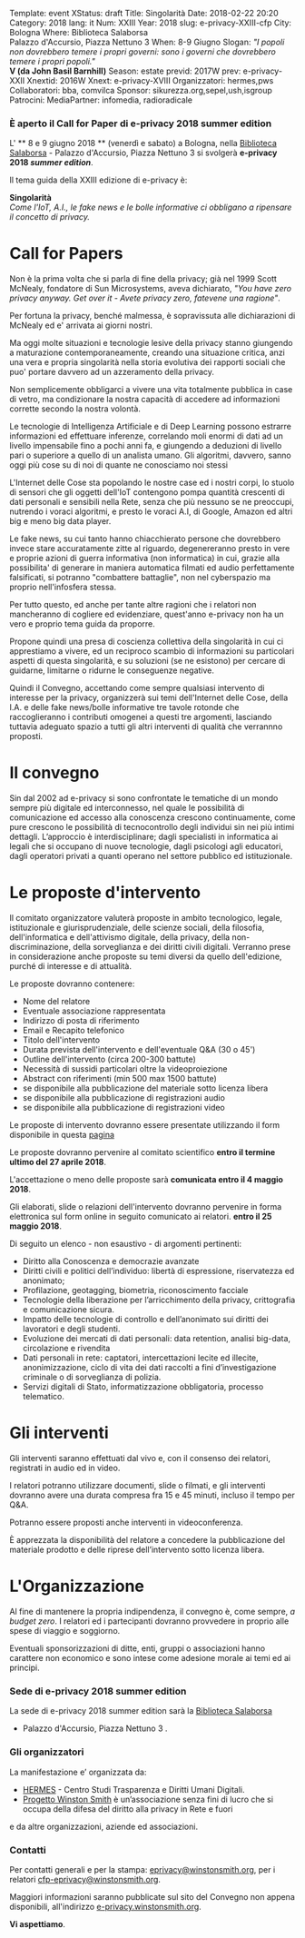 Template: event
XStatus: draft
Title: Singolarità
Date: 2018-02-22 20:20
Category: 2018
lang: it
Num: XXIII
Year: 2018
slug: e-privacy-XXIII-cfp
City: Bologna
Where: Biblioteca Salaborsa<br/>Palazzo d'Accursio, Piazza Nettuno 3
When: 8-9 Giugno
Slogan: <i>"I popoli non dovrebbero temere i propri governi: sono i governi che dovrebbero temere i propri popoli."</i><br/><b>V (da John Basil Barnhill)</b>
Season: estate
previd: 2017W
prev: e-privacy-XXII
Xnextid: 2016W
Xnext: e-privacy-XVIII
Organizzatori: hermes,pws
Collaboratori: bba, comvilca
Sponsor: sikurezza.org,sepel,ush,isgroup
Patrocini: 
MediaPartner: infomedia, radioradicale


### È aperto  il Call for Paper di e-privacy 2018 summer edition

L' ** 8 e 9 giugno 2018 ** (venerdì e sabato) a Bologna,
nella
[Biblioteca Salaborsa](https://it.wikipedia.org/wiki/Biblioteca_Salaborsa) -
Palazzo d'Accursio, Piazza Nettuno 3 si svolgerà **e-privacy 2018
_summer edition_**.

Il tema guida della XXIII edizione di e-privacy è:

**Singolarità** <br> _Come l'IoT, A.I., le fake news e le bolle
informative ci obbligano a ripensare il concetto di privacy._

# Call for Papers

Non è la prima volta che si parla di fine della privacy; già nel 1999
Scott McNealy, fondatore di Sun Microsystems, aveva dichiarato, _"You
have zero privacy anyway. Get over it - Avete privacy zero, fatevene
una ragione"_.

Per fortuna la privacy, benché malmessa, è sopravissuta alle
dichiarazioni di McNealy ed e' arrivata ai giorni nostri.

Ma oggi molte situazioni e tecnologie lesive della privacy stanno
giungendo a maturazione contemporaneamente, creando una situazione
critica, anzi una vera e propria singolarità nella storia evolutiva
dei rapporti sociali che puo' portare davvero ad un azzeramento della
privacy.

Non semplicemente obbligarci a vivere una vita totalmente pubblica in
case di vetro, ma condizionare la nostra capacità di accedere ad
informazioni corrette secondo la nostra volontà.

Le tecnologie di Intelligenza Artificiale e di Deep Learning possono estrarre
informazioni ed effettuare inferenze, correlando moli enormi di dati ad un
livello impensabile fino a pochi anni fa, e giungendo a deduzioni di livello pari o superiore a quello di un analista umano. Gli algoritmi, davvero, sanno oggi più cose su di noi di quante ne conosciamo noi stessi

L'Internet delle Cose sta popolando le nostre case ed i nostri corpi,
lo stuolo di sensori che gli oggetti dell'IoT contengono pompa
quantità crescenti di dati personali e sensibili nella Rete, senza che
più nessuno se ne preoccupi, nutrendo i voraci algoritmi, e presto le
voraci A.I, di Google, Amazon ed altri big e meno big data player.

Le fake news, su cui tanto hanno chiacchierato persone che dovrebbero
invece stare accuratamente zitte al riguardo, degenereranno presto in
vere e proprie azioni di guerra informativa (non informatica) in cui,
grazie alla possibilita' di generare in maniera automatica filmati ed
audio perfettamente falsificati, si potranno "combattere battaglie",
non nel cyberspazio ma proprio nell'infosfera stessa.

Per tutto questo, ed anche per tante altre ragioni che i relatori non
mancheranno di cogliere ed evidenziare, quest'anno e-privacy non ha un
vero e proprio tema guida da proporre.

Propone quindi una presa di coscienza collettiva della singolarità in
cui ci apprestiamo a vivere, ed un reciproco scambio di informazioni
su particolari aspetti di questa singolarità, e su soluzioni (se ne
esistono) per cercare di guidarne, limitarne o ridurne le conseguenze
negative.

Quindi il Convegno, accettando come sempre qualsiasi intervento di
interesse per la privacy, organizzerà sui temi dell'Internet delle
Cose, della I.A. e delle fake news/bolle informative tre tavole
rotonde che raccoglieranno i contributi omogenei a questi tre
argomenti, lasciando tuttavia adeguato spazio a tutti gli altri
interventi di qualità che verrannno proposti.


# Il convegno

Sin dal 2002 ad e-privacy si sono confrontate le tematiche di un mondo
sempre più digitale ed interconnesso, nel quale le possibilità di
comunicazione ed accesso alla conoscenza crescono continuamente, come
pure crescono le possibilità di tecnocontrollo degli individui sin nei
più intimi dettagli. L’approccio è interdisciplinare; dagli
specialisti in informatica ai legali che si occupano di nuove
tecnologie, dagli psicologi agli educatori, dagli operatori privati a
quanti operano nel settore pubblico ed istituzionale.

# Le proposte d'intervento

Il comitato organizzatore valuterà proposte in ambito tecnologico,
legale, istituzionale e giurisprudenziale, delle scienze sociali,
della filosofia, dell'informatica e dell'attivismo digitale, della
privacy, della non-discriminazione, della sorveglianza e dei
diritti civili digitali.
Verranno prese in considerazione anche proposte su temi diversi da
quello dell'edizione, purché di interesse e di attualità.

Le proposte dovranno contenere:

- Nome del relatore
- Eventuale associazione rappresentata
- Indirizzo di posta di riferimento
- Email e Recapito telefonico
- Titolo dell'intervento
- Durata prevista dell'intervento e dell'eventuale Q&A (30 o 45')
- Outline dell'intervento (circa 200-300 battute)
- Necessità di sussidi particolari oltre la videoproiezione
- Abstract con riferimenti (min 500 max 1500 battute)
- se disponibile alla pubblicazione del materiale sotto licenza libera
- se disponibile alla pubblicazione di registrazioni audio
- se disponibile alla pubblicazione di registrazioni video

Le proposte di intervento dovranno essere presentate utilizzando il
form disponibile in questa  [pagina](http://e-privacy.winstonsmith.org/e-privacy-XXIII-proposta.html)

Le proposte dovranno pervenire al comitato scientifico __entro il
termine ultimo del 27 aprile 2018__.

L'accettazione o meno delle proposte sarà **comunicata entro il 4
maggio 2018**.

Gli elaborati, slide o relazioni dell'intervento dovranno pervenire in
forma elettronica sul form online in seguito comunicato ai relatori.
**entro il 25 maggio 2018**.

Di seguito un elenco - non esaustivo - di argomenti pertinenti:

- Diritto alla Conoscenza e democrazie avanzate
- Diritti civili e politici dell’individuo: libertà di espressione, riservatezza ed anonimato;
- Profilazione, geotagging, biometria, riconoscimento facciale
- Tecnologie della liberazione per l’arricchimento della privacy, crittografia e comunicazione sicura.
- Impatto delle tecnologie di controllo e dell’anonimato sui diritti dei lavoratori e degli studenti.
- Evoluzione dei mercati di dati personali: data retention, analisi big-data, circolazione e rivendita
- Dati personali in rete: captatori, intercettazioni lecite ed illecite, anonimizzazione, ciclo di vita dei dati raccolti a fini d’investigazione criminale o di sorveglianza di polizia.
- Servizi digitali di Stato, informatizzazione obbligatoria, processo telematico.

# Gli interventi

Gli interventi saranno effettuati dal vivo e, con il consenso dei
 relatori, registrati in audio ed in video.

I relatori potranno utilizzare documenti, slide o filmati, e gli interventi
dovranno avere una durata compresa fra 15 e 45 minuti, incluso il tempo per
Q&A. 

Potranno essere proposti anche interventi in videoconferenza.

È apprezzata la disponibilità del relatore a concedere la pubblicazione del
materiale prodotto e delle riprese dell’intervento sotto licenza libera.

# L'Organizzazione

Al fine di mantenere la propria indipendenza, il convegno è, come
sempre, _a budget zero_.  I relatori ed i partecipanti dovranno
provvedere in proprio alle spese di viaggio e soggiorno.

Eventuali sponsorizzazioni di ditte, enti, gruppi o associazioni hanno
carattere non economico e sono intese come adesione morale ai temi ed
ai principi.

### Sede di e-privacy 2018 summer edition

La sede di e-privacy 2018 summer edition sarà la
 [Biblioteca Salaborsa](https://it.wikipedia.org/wiki/Biblioteca_Salaborsa)
 - Palazzo d'Accursio, Piazza Nettuno 3 .

<!-- ![La foto ]( http://web.jus.unipi.it/wp-content/uploads/2014/04/polo_piagge.jpg) -->

### Gli organizzatori

La manifestazione e’ organizzata da:

 - [HERMES](http://logioshermes.org/) \- Centro Studi Trasparenza e Diritti Umani Digitali.
 - [Progetto Winston Smith](http://pws.winstonsmith.org/) è un’associazione senza fini di lucro che si occupa della difesa del diritto alla privacy in Rete e fuori

e da altre organizzazioni, aziende ed associazioni.


### Contatti

Per contatti generali e per la
stampa: [eprivacy@winstonsmith.org](mailto:eprivacy@winstonsmith.org),
per i relatori
[cfp-eprivacy@winstonsmith.org](mailto:cfp-eprivacy@winstonsmith.org).

Maggiori informazioni saranno pubblicate sul sito del Convegno non appena
disponibili, all'indirizzo [e-privacy.winstonsmith.org](http://e-privacy.winstonsmith.org). 

**Vi aspettiamo**.



